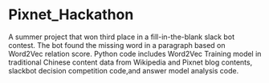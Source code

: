 # Pixnet_Hackathon
A summer project that won third place in a fill-in-the-blank slack bot contest. The bot found the missing word in a paragraph based on Word2Vec relation score. 
Python code includes Word2Vec Training model in traditional Chinese content data from Wikipedia and Pixnet blog contents, slackbot decision competition code,and answer model analysis code.
